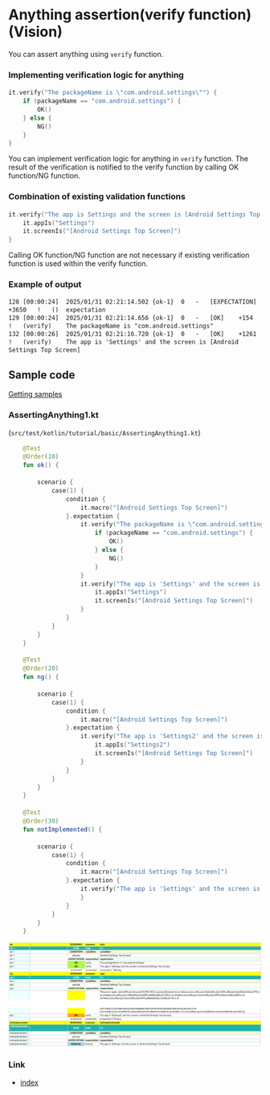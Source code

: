 # Anything assertion(verify function) (Vision)

You can assert anything using `verify` function.

### Implementing verification logic for anything

```kotlin
it.verify("The packageName is \"com.android.settings\"") {
    if (packageName == "com.android.settings") {
        OK()
    } else {
        NG()
    }
}
```

You can implement verification logic for anything in `verify` function.
The result of the verification is notified to the verify function by calling OK function/NG function.

### Combination of existing validation functions

```kotlin
it.verify("The app is Settings and the screen is [Android Settings Top Screen]") {
    it.appIs("Settings")
    it.screenIs("[Android Settings Top Screen]")
}
```

Calling OK function/NG function are not necessary if existing verification function is used within the verify function.

### Example of output

```
128	[00:00:24]	2025/01/31 02:21:14.502	{ok-1}	0	-	[EXPECTATION]	+3650	!	()	expectation
129	[00:00:24]	2025/01/31 02:21:14.656	{ok-1}	0	-	[OK]	+154	!	(verify)	The packageName is "com.android.settings"
132	[00:00:26]	2025/01/31 02:21:16.720	{ok-1}	0	-	[OK]	+1261	!	(verify)	The app is 'Settings' and the screen is [Android Settings Top Screen]
```

## Sample code

[Getting samples](../../getting_samples.md)

### AssertingAnything1.kt

(`src/test/kotlin/tutorial/basic/AssertingAnything1.kt`)

```kotlin
    @Test
    @Order(10)
    fun ok() {

        scenario {
            case(1) {
                condition {
                    it.macro("[Android Settings Top Screen]")
                }.expectation {
                    it.verify("The packageName is \"com.android.settings\"") {
                        if (packageName == "com.android.settings") {
                            OK()
                        } else {
                            NG()
                        }
                    }
                    it.verify("The app is 'Settings' and the screen is [Android Settings Top Screen]") {
                        it.appIs("Settings")
                        it.screenIs("[Android Settings Top Screen]")
                    }
                }
            }
        }
    }

    @Test
    @Order(20)
    fun ng() {

        scenario {
            case(1) {
                condition {
                    it.macro("[Android Settings Top Screen]")
                }.expectation {
                    it.verify("The app is 'Settings2' and the screen is [Android Settings Top Screen]") {
                        it.appIs("Settings2")
                        it.screenIs("[Android Settings Top Screen]")
                    }
                }
            }
        }
    }

    @Test
    @Order(30)
    fun notImplemented() {

        scenario {
            case(1) {
                condition {
                    it.macro("[Android Settings Top Screen]")
                }.expectation {
                    it.verify("The app is 'Settings' and the screen is [Android Settings Top Screen]") {
                    }
                }
            }
        }
    }
```

![](_images/verify.png)

### Link

- [index](../../../../index.md)

